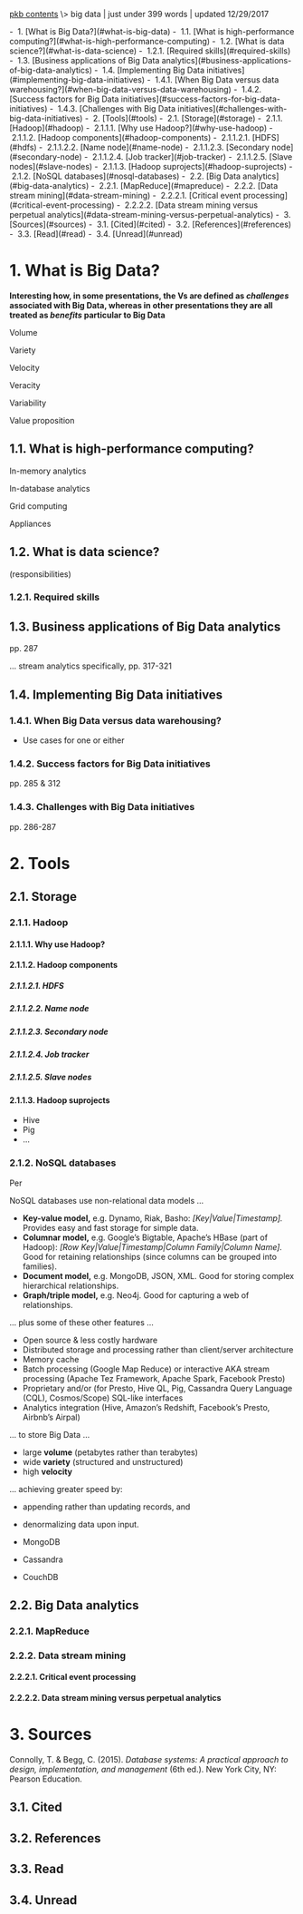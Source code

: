 <p class="path"><a href="../pkb.html">pkb contents</a> \> big data | just under 399 words | updated 12/29/2017</p><div class="TOC">- &nbsp;1. [What is Big Data?](#what-is-big-data)
	- &nbsp;1.1. [What is high-performance computing?](#what-is-high-performance-computing)
	- &nbsp;1.2. [What is data science?](#what-is-data-science)
		- &nbsp;1.2.1. [Required skills](#required-skills)
	- &nbsp;1.3. [Business applications of Big Data analytics](#business-applications-of-big-data-analytics)
	- &nbsp;1.4. [Implementing Big Data initiatives](#implementing-big-data-initiatives)
		- &nbsp;1.4.1. [When Big Data versus data warehousing?](#when-big-data-versus-data-warehousing)
		- &nbsp;1.4.2. [Success factors for Big Data initiatives](#success-factors-for-big-data-initiatives)
		- &nbsp;1.4.3. [Challenges with Big Data initiatives](#challenges-with-big-data-initiatives)
- &nbsp;2. [Tools](#tools)
	- &nbsp;2.1. [Storage](#storage)
		- &nbsp;2.1.1. [Hadoop](#hadoop)
			- &nbsp;2.1.1.1. [Why use Hadoop?](#why-use-hadoop)
			- &nbsp;2.1.1.2. [Hadoop components](#hadoop-components)
				- &nbsp;2.1.1.2.1. [HDFS](#hdfs)
				- &nbsp;2.1.1.2.2. [Name node](#name-node)
				- &nbsp;2.1.1.2.3. [Secondary node](#secondary-node)
				- &nbsp;2.1.1.2.4. [Job tracker](#job-tracker)
				- &nbsp;2.1.1.2.5. [Slave nodes](#slave-nodes)
			- &nbsp;2.1.1.3. [Hadoop suprojects](#hadoop-suprojects)
		- &nbsp;2.1.2. [NoSQL databases](#nosql-databases)
	- &nbsp;2.2. [Big Data analytics](#big-data-analytics)
		- &nbsp;2.2.1. [MapReduce](#mapreduce)
		- &nbsp;2.2.2. [Data stream mining](#data-stream-mining)
			- &nbsp;2.2.2.1. [Critical event processing](#critical-event-processing)
			- &nbsp;2.2.2.2. [Data stream mining versus perpetual analytics](#data-stream-mining-versus-perpetual-analytics)
- &nbsp;3. [Sources](#sources)
	- &nbsp;3.1. [Cited](#cited)
	- &nbsp;3.2. [References](#references)
	- &nbsp;3.3. [Read](#read)
	- &nbsp;3.4. [Unread](#unread)
</div>













# 1. What is Big Data?

**Interesting how, in some presentations, the Vs are defined as _challenges_ associated with Big Data, whereas in other presentations they are all treated as _benefits_ particular to Big Data**

Volume

Variety

Velocity

Veracity

Variability

Value proposition

## 1.1. What is high-performance computing?

In-memory analytics

In-database analytics

Grid computing

Appliances




## 1.2. What is data science?

(responsibilities)

### 1.2.1. Required skills




## 1.3. Business applications of Big Data analytics

pp. 287

... stream analytics specifically, pp. 317-321




## 1.4. Implementing Big Data initiatives

### 1.4.1. When Big Data versus data warehousing?

- Use cases for one or either

### 1.4.2. Success factors for Big Data initiatives

pp. 285 & 312

### 1.4.3. Challenges with Big Data initiatives

pp. 286-287










# 2. Tools




## 2.1. Storage



### 2.1.1. Hadoop

#### 2.1.1.1. Why use Hadoop?

#### 2.1.1.2. Hadoop components

##### 2.1.1.2.1. HDFS

##### 2.1.1.2.2. Name node

##### 2.1.1.2.3. Secondary node

##### 2.1.1.2.4. Job tracker

##### 2.1.1.2.5. Slave nodes


#### 2.1.1.3. Hadoop suprojects

  - Hive
  - Pig
  - ...



### 2.1.2. NoSQL databases

Per

NoSQL databases use non-relational data models ...

- **Key-value model,** e.g. Dynamo, Riak, Basho: _[Key|Value|Timestamp]._ Provides easy and fast storage for simple data.
- **Columnar model,** e.g. Google’s Bigtable, Apache’s HBase (part of Hadoop): _[Row Key|Value|Timestamp|Column Family|Column Name]._ Good for retaining relationships (since columns can be grouped into families).
- **Document model,** e.g. MongoDB, JSON, XML. Good for storing complex hierarchical relationships.
- **Graph/triple model,** e.g. Neo4j. Good for capturing a web of relationships.

... plus some of these other features ...

- Open source & less costly hardware
- Distributed storage and processing rather than client/server architecture
- Memory cache
- Batch processing (Google Map Reduce) or interactive AKA stream processing (Apache Tez Framework, Apache Spark, Facebook Presto)
- Proprietary and/or (for Presto, Hive QL, Pig, Cassandra Query Language (CQL), Cosmos/Scope) SQL-like interfaces
- Analytics integration (Hive, Amazon’s Redshift, Facebook’s Presto, Airbnb’s Airpal)

... to store Big Data ...

- large **volume** (petabytes rather than terabytes)
- wide **variety** (structured and unstructured)
- high **velocity**

... achieving greater speed by:

- appending rather than updating records, and
- denormalizing data upon input.





- MongoDB
- Cassandra
- CouchDB





## 2.2. Big Data analytics

### 2.2.1. MapReduce

### 2.2.2. Data stream mining

#### 2.2.2.1. Critical event processing

#### 2.2.2.2. Data stream mining versus perpetual analytics



















# 3. Sources

Connolly, T. & Begg, C. (2015). _Database systems: A practical approach to design, implementation, and management_ (6th ed.). New York City, NY: Pearson Education.



## 3.1. Cited

## 3.2. References

## 3.3. Read

## 3.4. Unread
